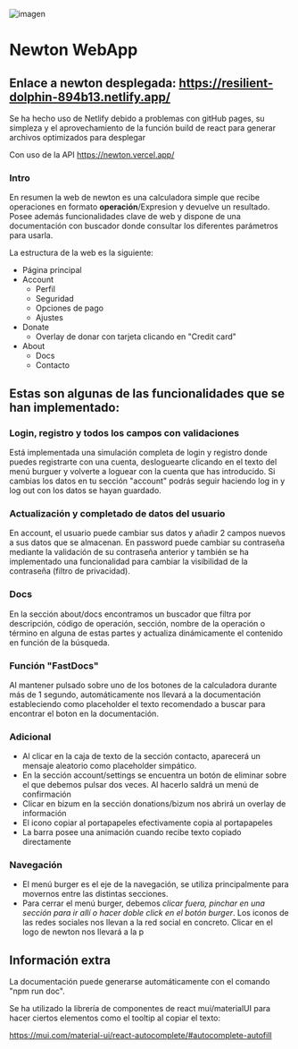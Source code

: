 ![imagen](https://user-images.githubusercontent.com/92324278/212838270-92d42db7-204f-43ce-9f31-5a27d5c2056b.png)

# Newton WebApp

## Enlace a newton desplegada: https://resilient-dolphin-894b13.netlify.app/

Se ha hecho uso de Netlify debido a problemas con gitHub pages, su simpleza y el aprovechamiento de la función build de react para generar
archivos optimizados para desplegar

Con uso de la API https://newton.vercel.app/

### Intro

En resumen la web de newton es una calculadora simple que recibe operaciones en formato **operación**/Expresion y devuelve un resultado. Posee además funcionalidades clave de web y dispone de una documentación con buscador donde consultar los diferentes parámetros para usarla.

La estructura de la web es la siguiente:

- Página principal
- Account
  - Perfil
  - Seguridad
  - Opciones de pago
  - Ajustes
- Donate
  - Overlay de donar con tarjeta clicando en "Credit card"
- About
  - Docs
  - Contacto

## Estas son algunas de las funcionalidades que se han implementado:

### Login, registro y todos los campos con validaciones

Está implementada una simulación completa de login y registro donde puedes registrarte con una cuenta, desloguearte clicando en el texto del menú burguer
y volverte a loguear con la cuenta que has introducido. Si cambias los datos en tu sección "account" podrás seguir haciendo log in y log out con los datos se hayan guardado.

### Actualización y completado de datos del usuario

En account, el usuario puede cambiar sus datos y añadir 2 campos nuevos a sus datos que se almacenan. En password puede cambiar su contraseña mediante la validación de su contraseña anterior y también se ha implementado una funcionalidad para cambiar la visibilidad de la contraseña (filtro de privacidad).

### Docs
En la sección about/docs encontramos un buscador que filtra por descripción, código de operación, sección, nombre de la operación o término en alguna de estas partes y actualiza dinámicamente el contenido en función de la búsqueda.

### Función "FastDocs"

Al mantener pulsado sobre uno de los botones de la calculadora durante más de 1 segundo, automáticamente nos llevará a la documentación estableciendo como
placeholder el texto recomendado a buscar para encontrar el boton en la documentación.

### Adicional

- Al clicar en la caja de texto de la sección contacto, aparecerá un mensaje aleatorio como placeholder simpático. 
- En la sección account/settings se encuentra un botón de eliminar sobre el que debemos pulsar dos veces. Al hacerlo saldrá un menú de confirmación
- Clicar en bizum en la sección donations/bizum nos abrirá un overlay de información
- El icono copiar al portapapeles efectivamente copia al portapapeles
- La barra posee una animación cuando recibe texto copiado directamente

### Navegación
- El menú burger es el eje de la navegación, se utiliza principalmente para movernos entre las distintas secciones. 
- Para cerrar el menú burger, debemos *clicar fuera, pinchar en una sección para ir allí o hacer doble click en el botón burger*. Los iconos de las redes sociales nos llevan a la red social en concreto. Clicar en el logo de newton nos llevará a la p

## Información extra

La documentación puede generarse automáticamente con el comando "npm run doc".

Se ha utilizado la librería de componentes de react mui/materialUI para hacer ciertos elementos como el tooltip al copiar el texto:

https://mui.com/material-ui/react-autocomplete/#autocomplete-autofill
